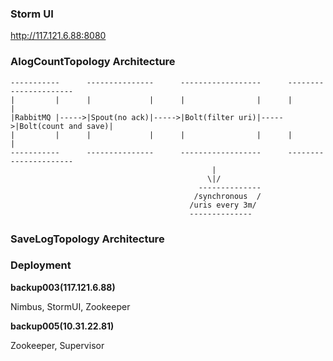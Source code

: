 
### Storm UI

http://117.121.6.88:8080

### AlogCountTopology Architecture


    -----------      ---------------      ------------------      ----------------------
    |         |      |             |      |                |      |                    |
    |RabbitMQ |----->|Spout(no ack)|----->|Bolt(filter uri)|----->|Bolt(count and save)|
    |         |      |             |      |                |      |                    |
    -----------      ---------------      ------------------      ----------------------
                                                 |
                                                \|/
                                              --------------
                                             /synchronous  /
                                            /uris every 3m/
                                            --------------


### SaveLogTopology Architecture




### Deployment
                                            
**backup003(117.121.6.88)**

Nimbus, StormUI, Zookeeper

**backup005(10.31.22.81)**

Zookeeper, Supervisor

